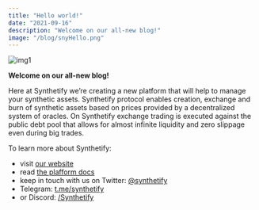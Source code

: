 ```yaml
---
title: "Hello world!"
date: "2021-09-16"
description: "Welcome on our all-new blog!"
image: "/blog/snyHello.png"
---
```


![img1](/blog/snyHello.png)

**Welcome on our all-new blog!**

Here at Synthetify we’re creating a new platform that will help to manage your synthetic assets. Synthetify protocol enables creation, exchange and burn of synthetic assets based on prices provided by a decentralized system of oracles. On Synthetify exchange trading is executed against the public debt pool that allows for almost infinite liquidity and zero slippage even during big trades.

To learn more about Synthetify:
- visit [our website](https://synthetify.io)
- read [the plafform docs](https://docs.synthetify.io)
- keep in touch with us on Twitter: [@synthetify](https://twitter.com/synthetify)
- Telegram: [t.me/synthetify](https://t.me/synthetify)
- or Discord: [/Synthetify](https://discord.com/invite/EDrf437)
